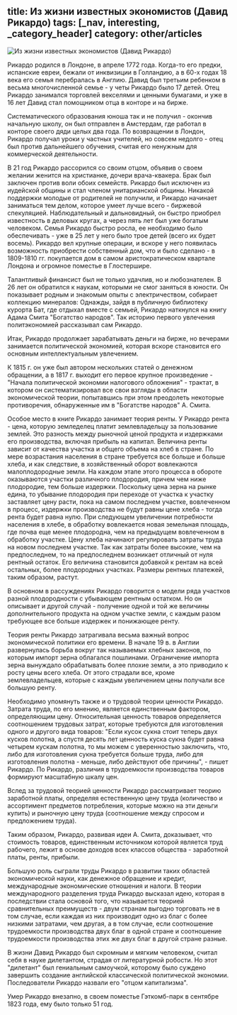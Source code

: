 title: Из жизни известных экономистов (Давид Рикардо)
tags: [_nav, interesting, _category_header]
category: other/articles
---

![Из жизни известных экономистов (Давид Рикардо)](/img/content/articles/article43.jpg)

Рикардо родился в Лондоне, в апреле 1772 года. Когда-то его предки, испанские евреи, бежали от инквизиции в Голландию, а в 60-х годах 18 века его семья перебралась в Англию. Давид был третьим ребенком в весьма многочисленной семье - у четы Рикардо было 17 детей. Отец Рикардо занимался торговлей векселями и ценными бумагами, и уже в 16 лет Давид стал помощником отца в конторе и на бирже.

Систематического образования юноша так и не получил - окончив начальную школу, он был отправлен в Амстердам, где работал в конторе своего дяди целых два года. По возвращении в Лондон, Рикардо получал уроки у частных учителей, но совсем недолго - отец был против дальнейшего обучения, считая его ненужным для коммерческой деятельности.

В 21 год Рикардо рассорился со своим отцом, объявив о своем желании женится на христианке, дочери врача-квакера. Брак был заключен против воли обоих семейств. Рикардо был исключен из иудейской общины и стал членом унитарианской общины. Никакой поддержки молодые от родителей не получили, и Рикардо начинает заниматься тем делом, которое умеет лучше всего - биржевой спекуляцией. Наблюдательный и дальновидный, он быстро приобрел известность в деловых кругах, а через пять лет был уже богатым человеком. Семья Рикардо быстро росла, ее необходимо было обеспечивать - уже в 25 лет у него было трое детей (всего их будет восемь). Рикардо вел крупные операции, и вскоре у него появилась возможность приобрести собственный дом, что и было сделано - в 1809-1810 гг. покупается дом в самом аристократическом квартале Лондона и огромное поместье в Глостершире.

Талантливый финансист был не только удачлив, но и любознателен. В 26 лет он обратился к наукам, которыми не смог заняться в юности. Он показывает родным и знакомым опыты с электричеством, собирает коллекцию минералов: Однажды, зайдя в публичную библиотеку курорта Бат, где отдыхал вместе с семьей, Рикардо наткнулся на книгу Адама Смита "Богатство народов". Так историю первого увлечения политэкономией рассказывал сам Рикардо.

Итак, Рикардо продолжает зарабатывать деньги на бирже, но вечерами занимается политической экономией, которая вскоре становится его основным интеллектуальным увлечением.

К 1815 г. он уже был автором нескольких статей о денежном обращении, а в 1817 г. выходит его первое крупное произведение - "Начала политической экономии налогового обложения" - трактат, в котором он систематизировал все свои взгляды в области экономической теории, попытавшись при этом преодолеть некоторые противоречия, обнаруженные им в "Богатстве народов" А. Смита.

Особое место в книге Рикардо занимает теория ренты. У Рикардо рента - цена, которую земледелец платит землевладельцу за пользование землей. Это разность между рыночной ценой продукта и издержками его производства, включая прибыль на капитал. Величина ренты зависит от качества участка и общего объема на хлеб в стране. По мере возрастания населения в стране требуется все больше и больше хлеба, и как следствие, в хозяйственный оборот вовлекаются малоплодородные земли. На каждом этапе этого процесса в обороте оказываются участки различного плодородия, причем чем ниже плодородие, тем больше издержки. Поскольку цена зерна на рынке едина, то убывание плодородия при переходе от участка к участку заставляет цену расти, пока на самом последнем участке, вовлеченном в процесс, издержки производства не будут равны цене хлеба - тогда рента будет равна нулю. При следующем увеличении потребности населения в хлебе, в обработку вовлекается новая земельная площадь, где почва еще менее плодородна, чем на предыдущем вовлеченном в обработку участке. Цену хлеба начинают регулировать затраты труда на новом последнем участке. Так как затраты более высокие, чем на предпоследнем, то на предпоследнем возникает отличный от нуля рентный остаток. Его величина становится добавкой к рентам на всей остальных, более плодородных участках. Размеры рентных платежей, таким образом, растут.

В основном в рассуждениях Рикардо говорится о модели ряда участков разной плодородности с убывающем рентным остатком. Но он описывает и другой случай - получение одной и той же величины дополнительного продукта на одном участке земли, с каждым разом требующее все больше издержек и понижающее ренту.

Теория ренты Рикардо затрагивала весьма важный вопрос экономической политики его времени. В начале 19 в. в Англии развернулась борьба вокруг так называемых хлебных законов, по которым импорт зерна облагался пошлинами. Ограничение импорта зерна вынуждало обрабатывать более плохие земли, а это приводило к росту цены всего хлеба. От этого страдали все, кроме землевладельцев, которые с каждым увеличением цены получали все большую ренту.

Необходимо упомянуть также и о трудовой теории ценности Рикардо. Затрата труда, по его мнению, является единственным фактором, определяющим цену. Относительная ценность товаров определяется соотношением трудовых затрат, которые требуются для изготовления одного и другого вида товаров: "Если кусок сукна стоит теперь двух кусков полотна, а спустя десять лет ценность куска сукна будет равна четырем кускам полотна, то мы можем с уверенностью заключить, что, либо для изготовления сукна требуется больше труда, либо для изготовления полотна - меньше, либо действуют обе причины", - пишет Рикардо. По Рикардо, различия в трудоемкости производства товаров формируют масштабную шкалу цен.

Вслед за трудовой теорией ценности Рикардо рассматривает теорию заработной платы, определяя естественную цену труда (количество и ассортимент предметов потребления, которые можно на эти деньги купить) и рыночную цену труда (соотношение между спросом и предложением труда).

Таким образом, Рикардо, развивая идеи А. Смита, доказывает, что стоимость товаров, единственным источником которой является труд рабочего, лежит в основе доходов всех классов общества - заработной платы, ренты, прибыли.

Большую роль сыграли труды Рикардо в развитии таких областей экономической науки, как денежное обращение и кредит, международные экономические отношения и налоги. В теории международного разделения труда Рикардо высказал идею, которая в последствии стала основой того, что называется теорией сравнительных преимуществ - двум странам выгодно торговать не в том случае, если каждая из них производит одно из благ с более низкими затратами, чем другая, а в том случае, если соотношение трудоемкости производства двух благ в одной стране и соотношение трудоемкости производства этих же двух благ в другой стране разные.

В жизни Давид Рикардо был скромным и мягким человеком, считал себя в науке дилетантом, страдая от литературной робости. Но этот "дилетант" был гениальным самоучкой, которому было суждено завершить создание английской классической политической экономии. Последователи Рикардо назвали его "отцом капитализма".

Умер Рикардо внезапно, в своем поместье Гэткомб-парк в сентябре 1823 года, ему было только 51 год.